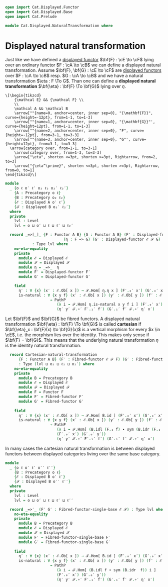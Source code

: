 ```agda
open import Cat.Displayed.Functor
open import Cat.Displayed.Base
open import Cat.Prelude

module Cat.Displayed.NaturalTransformation where
```

# Displayed natural transformation

Just like we have defined a [displayed functor][disfct]
$\bf{F} : \cE \to \cF$ lying over an ordinary functor $F : \cA \to \cB$
we can define a displayed natural transformation.
Assume $\bf{F}, \bf{G} : \cE \to \cF$ are [displayed functors][disfct]
over $F : \cA \to \cB$ resp. $G : \cA \to \cB$ and we have a
natural transformation $\eta : F \To G$. Than one can define a
**displayed natural transformation** $\bf{\eta} : \bf{F} \To \bf{G}$
lying over $\eta$.

[disfct]: Cat.Displayed.Functor.html

~~~{.quiver}
\[\begin{tikzcd}
	{\mathcal E} && {\mathcal F} \\
	\\
	\mathcal A && \mathcal B
	\arrow[""{name=0, anchor=center, inner sep=0}, "{\mathbf{F}}", curve={height=-12pt}, from=1-1, to=1-3]
	\arrow[""{name=1, anchor=center, inner sep=0}, "{\mathbf{G}}"', curve={height=12pt}, from=1-1, to=1-3]
	\arrow[""{name=2, anchor=center, inner sep=0}, "F", curve={height=-12pt}, from=3-1, to=3-3]
	\arrow[""{name=3, anchor=center, inner sep=0}, "G"', curve={height=12pt}, from=3-1, to=3-3]
  \arrow[category over, from=1-1, to=3-1]
	\arrow[category over, from=1-3, to=3-3]
	\arrow["\eta", shorten <=3pt, shorten >=3pt, Rightarrow, from=2, to=3]
	\arrow["{\eta^\prime}", shorten <=3pt, shorten >=3pt, Rightarrow, from=0, to=1]
\end{tikzcd}\]
~~~

```agda
module
  _ {o ℓ o′ ℓ′ o₂ ℓ₂ o₂′ ℓ₂′}
    {A : Precategory o ℓ}
    {B : Precategory o₂ ℓ₂}
    {ℰ : Displayed A o′ ℓ′}
    {ℱ : Displayed B o₂′ ℓ₂′} 
  where
  private
    lvl : Level
    lvl = o ⊔ o′ ⊔ ℓ ⊔ ℓ′ ⊔ ℓ₂′

  record _=>[_]_ {F : Functor A B} {G : Functor A B} (F′ : Displayed-functor ℰ ℱ F)
                          (η : F => G) (G′ : Displayed-functor ℰ ℱ G)
            : Type lvl where
    no-eta-equality
    private
      module ℰ = Displayed ℰ
      module ℱ = Displayed ℱ
      module η = _=>_  η
      module F′ = Displayed-functor F′
      module G′ = Displayed-functor G′    

    field
      η′ : ∀ {x} (x′ : ℰ.Ob[ x ]) → ℱ.Hom[ η.η x ] (F′.₀′ x′) (G′.₀′ x′)
      is-natural : ∀ {x y f} (x′ : ℰ.Ob[ x ]) (y′ : ℰ.Ob[ y ]) (f′ : ℰ.Hom[ f ] x′ y′)
                    → PathP
                       (λ i → ℱ.Hom[ η.is-natural x y f i ] (F′.₀′ x′) (G′.₀′ y′))
                       (η′ y′ ℱ.∘′ F′.₁′ f′) (G′.₁′ f′ ℱ.∘′ η′ x′)
```

Let $\bf{F}$ and $\bf{G}$ be fibred functors. A displayed natural transformation
$\bf{\eta} : \bf{F} \To \bf{G}$ is called **cartesian** if
$\bf{\eta}_x : \bf{F}(x) \to \bf{G}(x)$ is a vertical morphism for every $x \in \cE$,
i.e. the morphism lies over the identity. This makes only sense if $\bf{F} = \bf{G}$.
This means that the underlying natural transformation $\eta$ is the
identity natural transformation. 
```agda
  record Cartesian-natural-transformation
      {F : Functor A B} (F′ : Fibred-functor ℰ ℱ F) (G′ : Fibred-functor ℰ ℱ F)
      : Type (lvl ⊔ o₂ ⊔ ℓ₂ ⊔ o₂′) where
    no-eta-equality
    private
      module B = Precategory B
      module ℰ = Displayed ℰ
      module ℱ = Displayed ℱ
      module F = Functor F
      module F′ = Fibred-functor F′
      module G′ = Fibred-functor G′
      
    field
      η′ : ∀ {x} (x′ : ℰ.Ob[ x ]) → ℱ.Hom[ B.id ] (F′.₀′ x′) (G′.₀′ x′)
      is-natural : ∀ {x y f} (x′ : ℰ.Ob[ x ]) (y′ : ℰ.Ob[ y ]) (f′ : ℰ.Hom[ f ] x′ y′)
                    → PathP
                       (λ i → ℱ.Hom[ (B.idl (F.₁ f) ∙ sym (B.idr (F.₁ f))) i ]
                       (F′.₀′ x′) (G′.₀′ y′))
                       (η′ y′ ℱ.∘′ F′.₁′ f′) (G′.₁′ f′ ℱ.∘′ η′ x′)
``` 

In many cases the cartesian natural transformation is between displayed functors
between displayed categories living over the same base category.
```agda
module
  _ {o ℓ o′ ℓ′ o′′ ℓ′′}
    {B : Precategory o ℓ}
    {ℰ : Displayed B o′ ℓ′}
    {ℱ : Displayed B o′′ ℓ′′} 
  where
  private
    lvl : Level
    lvl = o ⊔ o′ ⊔ ℓ ⊔ ℓ′ ⊔ ℓ′′

  record _=>′_ (F′ G′ : Fibred-functor-single-base ℰ ℱ) : Type lvl where
    no-eta-equality
    private
      module B = Precategory B
      module ℰ = Displayed ℰ
      module ℱ = Displayed ℱ
      module F′ = Fibred-functor-single-base F′
      module G′ = Fibred-functor-single-base G′
      
    field
      η′ : ∀ {x} (x′ : ℰ.Ob[ x ]) → ℱ.Hom[ B.id ] (F′.₀′ x′) (G′.₀′ x′)
      is-natural : ∀ {x y f} (x′ : ℰ.Ob[ x ]) (y′ : ℰ.Ob[ y ]) (f′ : ℰ.Hom[ f ] x′ y′)
                    → PathP
                       (λ i → ℱ.Hom[ (B.idl f ∙ sym (B.idr  f)) i ]
                       (F′.₀′ x′) (G′.₀′ y′))
                       (η′ y′ ℱ.∘′ F′.₁′ f′) (G′.₁′ f′ ℱ.∘′ η′ x′)
```
